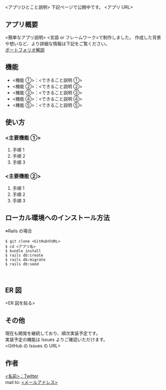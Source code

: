 # <TimeOverGrow>

<アプリひとこと説明>
下記ページで公開中です。
<アプリ URL>
​

## アプリ概要

<簡単なアプリ説明>
<言語 or フレームワーク>で制作しました。
​
作成した背景や想いなど、より詳細な情報は下記をご覧ください。  
[ポートフォリオ解説](解説記事のURL)
​

## 機能

- <機能 ①>：<できること説明 ①>
- <機能 ②>：<できること説明 ②>
- <機能 ③>：<できること説明 ③>
- <機能 ④>：<できること説明 ④>
- <機能 ⑤>：<できること説明 ⑤>

## 使い方

### <主要機能 ①>

1. 手順 1
2. 手順 2
3. 手順 3

### <主要機能 ②>

1. 手順 1
2. 手順 2
3. 手順 3
   ​

## ローカル環境へのインストール方法

※Rails の場合

```
$ git clone <GitHubのURL>
$ cd <アプリ名>
$ bundle install
$ rails db:create
$ rails db:migrate
$ rails db:seed
```

​

## ER 図

<ER 図を貼る>
​

## その他

現在も開発を継続しており、順次実装予定です。  
実装予定の機能は Issues よりご確認いただけます。  
<GitHub の Issues の URL>
​

## 作者

[<名前>：Twitter](TwitterURL)  
mail to: [<メールアドレス>](メールアドレス)
